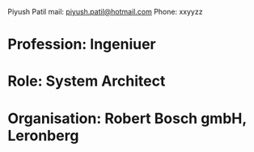 Piyush Patil
mail: piyush.patil@hotmail.com
Phone: xxyyzz

# Profession: Ingeniuer
# Role: System Architect
# Organisation: Robert Bosch gmbH, Leronberg

